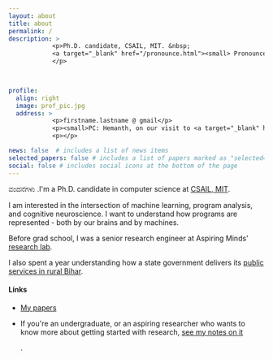 ```yaml
---
layout: about
title: about
permalink: /
description: >
            <p>Ph.D. candidate, CSAIL, MIT. &nbsp;
            <a target="_blank" href="/pronounce.html"><small> Pronounce my name </a></small>
            </p>
            


profile:
  align: right
  image: prof_pic.jpg
  address: >
            <p>firstname.lastname @ gmail</p>
            <p><small>PC: Hemanth, on our visit to <a target="_blank" href="https://en.wikipedia.org/wiki/Kuppalli">Kuppalli</a>. December 2019.</small></p>
            <p></p>

news: false  # includes a list of news items
selected_papers: false # includes a list of papers marked as "selected={true}"
social: false # includes social icons at the bottom of the page
---
```


<p>ವಂದನೆಗಳು .I'm a Ph.D. candidate in computer science at <a href="http://www.csail.mit.edu/">CSAIL, MIT</a>.</p>

<p>I am interested in the intersection of machine learning, program analysis, and cognitive neuroscience. I want to understand how programs are represented - both by our brains and by machines. 
</p>

<p>Before grad school, I was a senior research engineer at Aspiring Minds' <a target="_blank" href="http://research.aspiringminds.com">research lab</a>.

I also spent a year understanding how a state government delivers its <a target="_blank" href="http://sevasetu.org/">public services in rural Bihar</a>.</p>

#### Links

- <p> <a href="https://shashank-srikant.github.io/tag/papers/" target="_blank">My papers</a></p>

- <p> If you're an undergraduate, or an aspiring researcher who wants to know more about getting started with research, <a href="https://shashank-srikant.github.io/notes/aspiring-academics/" target="_blank">see my notes on it</a></p>.
